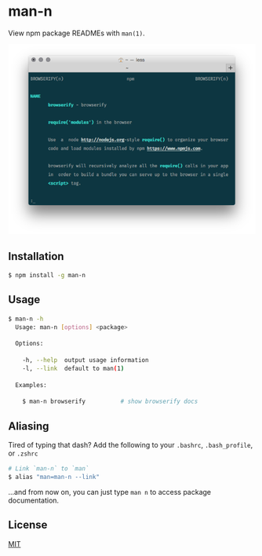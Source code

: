 # man-n
View npm package READMEs with `man(1)`.

![screenshot of man-n showing the browserify docs](screenshot.png)

## Installation
```sh
$ npm install -g man-n
```

## Usage
```sh
$ man-n -h
  Usage: man-n [options] <package>

  Options:

    -h, --help  output usage information
    -l, --link  default to man(1)

  Examples:

    $ man-n browserify          # show browserify docs
```

## Aliasing

Tired of typing that dash? Add the following to your `.bashrc`,
`.bash_profile`, or `.zshrc`

```sh
# Link `man-n` to `man`
$ alias "man=man-n --link"
```

...and from now on, you can just type `man n` to access package
documentation.

## License
[MIT](https://tldrlegal.com/license/mit-license)
